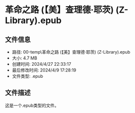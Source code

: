 ﻿# 革命之路 (【美】查理德·耶茨) (Z-Library).epub

## 文件信息
- 路径: 00-temp\革命之路 (【美】查理德·耶茨) (Z-Library).epub
- 大小: 4.7 MB
- 创建时间: 2024/4/27 22:33:17
- 最后修改时间: 2024/4/9 17:28:19
- 文件类型: .epub

## 文件描述
这是一个.epub类型的文件。

